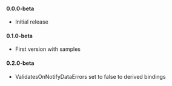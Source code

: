 #### 0.0.0-beta 
* Initial release

#### 0.1.0-beta 
* First version with samples

#### 0.2.0-beta 
* ValidatesOnNotifyDataErrors set to false to derived bindings
